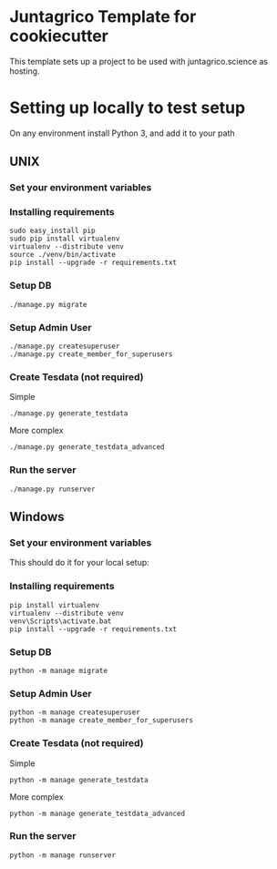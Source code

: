 Juntagrico Template for cookiecutter
===========

This template sets up a project to be used with juntagrico.science as hosting.

# Setting up locally to test setup

On any environment install Python 3, and add it to your path

## UNIX

### Set your environment variables


### Installing requirements

    sudo easy_install pip
    sudo pip install virtualenv
    virtualenv --distribute venv
    source ./venv/bin/activate
    pip install --upgrade -r requirements.txt

### Setup DB

    ./manage.py migrate
    
### Setup Admin User

    ./manage.py createsuperuser
    ./manage.py create_member_for_superusers
    
### Create Tesdata (not required)

Simple

    ./manage.py generate_testdata

More complex

    ./manage.py generate_testdata_advanced
    
### Run the server

    ./manage.py runserver

## Windows

### Set your environment variables

This should do it for your local setup:


### Installing requirements

    pip install virtualenv
    virtualenv --distribute venv
    venv\Scripts\activate.bat
    pip install --upgrade -r requirements.txt

### Setup DB

    python -m manage migrate
    
### Setup Admin User

    python -m manage createsuperuser
    python -m manage create_member_for_superusers
    
### Create Tesdata (not required)

Simple

    python -m manage generate_testdata

More complex

    python -m manage generate_testdata_advanced
    
### Run the server

    python -m manage runserver
